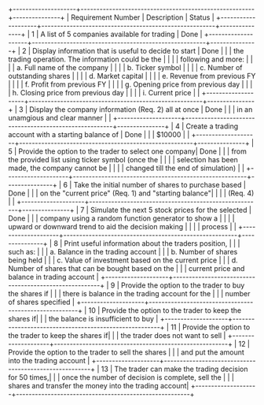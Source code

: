 +--------------------+-------------------------------------------------------+---------------+
| Requirement Number | Description                                           | Status        |
+--------------------+-------------------------------------------------------+---------------+
| 1                  | A list of 5 companies available for trading           | Done          |
+--------------------+-------------------------------------------------------+---------------+
| 2                  | Display information that is useful to decide to start | Done          |
|                    | the trading operation. The information could be the   |               |
|                    | following and more:                                   |               |
|                    |  a. Full name of the company                          |               |
|                    |  b. Ticker symbol                                     |               |
|                    |  c. Number of outstanding shares                      |               |
|                    |  d. Market capital                                    |               |
|                    |  e. Revenue from previous FY                          |               |
|                    |  f. Profit from previous FY                           |               |
|                    |  g. Opening price from previous day                   |               |
|                    |  h. Closing price from previous day                   |               |
|                    |  i. Current price                                     |               |
+--------------------+-------------------------------------------------------+---------------+
| 3                  | Display the company information (Req. 2) all at once  | Done          |
|                    | in an unamgious and clear manner                      |               |
+--------------------+-------------------------------------------------------+---------------+
| 4                  | Create a trading account with a starting balance of   | Done          |
|                    | $10000                                                |               |
+--------------------+-------------------------------------------------------+---------------+
| 5                  | Provide the option to the trader to select one company| Done          |
|                    | from the provided list using ticker symbol (once the  |               |
|                    | selection has been made, the company cannot be        |               |
|                    | changed till the end of simulation)                   |               |
+--------------------+-------------------------------------------------------+---------------+
| 6                  | Take the initial number of shares to purchase based   | Done          |
|                    | on the "current price" (Req. 1) and "starting balance"|               |
|                    | (Req. 4)                                              |               |
+--------------------+-------------------------------------------------------+---------------+
| 7                  | Simulate the next 5 stock prices for the selected     | Done          |
|                    | company using a random function generator to show a   |               |
|                    | upward or downward trend to aid the decision making   |               |
|                    | process                                               |               |
+--------------------+-------------------------------------------------------+---------------+
| 8                  | Print useful information about the traders position,  |
|                    | such as:                                              |
|                    |  a. Balance in the trading account                    |
|                    |  b. Number of shares being held                       |
|                    |  c. Value of investment based on the current price    |
|                    |  d. Number of shares that can be bought based on the  |
|                    |     current price and balance in trading account      |
+--------------------+-------------------------------------------------------+
| 9                  | Provide the option to the trader to buy the shares if |
|                    | there is balance in the trading account for the       |
|                    | number of shares specified                            |
+--------------------+-------------------------------------------------------+
| 10                 | Provide the option to the trader to keep the shares if|
|                    | the balance is insufficient to buy                    |
+--------------------+-------------------------------------------------------+
| 11                 | Provide the option to the trader to keep the shares if|
|                    | the trader does not want to sell                      |
+--------------------+-------------------------------------------------------+
| 12                 | Provide the option to the trader to sell the shares   |
|                    | and put the amount into the trading account           |
+--------------------+-------------------------------------------------------+
| 13                 | The trader can make the trading decision for 50 times,|
|                    | once the number of decision is complete, sell the     |
|                    | shares and transfer the money into the trading account|
+--------------------+-------------------------------------------------------+
